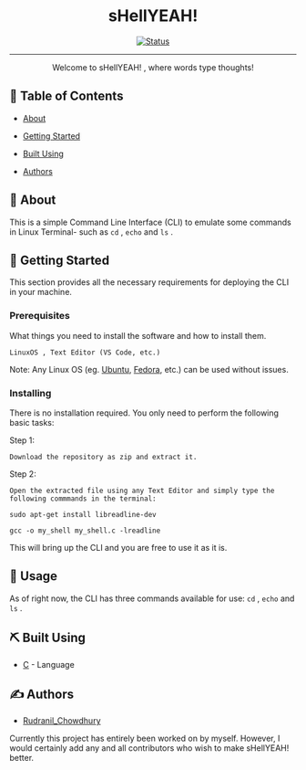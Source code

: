 <p align="center">
  <a href="" rel="noopener">
 </a>
</p>

<h1 align="center">sHellYEAH!</h3>

<div align="center">

[![Status](https://img.shields.io/badge/status-active-success.svg)]()

</div>

---

<p align="center"> Welcome to sHellYEAH! , where words type thoughts!
    <br> 
</p>

## 📝 Table of Contents

- [About](#about)

- [Getting Started](#getting_started)


- [Built Using](#built_using)


- [Authors](#authors)


## 🧐 About <a name = "about"></a>

This is a simple Command Line Interface (CLI) to emulate some commands in Linux Terminal- such as `cd` , `echo` and `ls` .

## 🏁 Getting Started <a name = "getting_started"></a>

This section provides all the necessary requirements for deploying the CLI in your machine.

### Prerequisites

What things you need to install the software and how to install them.

```
LinuxOS , Text Editor (VS Code, etc.)
```
Note: Any Linux OS (eg. [Ubuntu](https://ubuntu.com/desktop), [Fedora](https://fedoraproject.org), etc.) can be used without issues.
### Installing

There is no installation required. You only need to perform the following basic tasks:

Step 1:

```
Download the repository as zip and extract it.
```

Step 2:

```
Open the extracted file using any Text Editor and simply type the following commmands in the terminal:

sudo apt-get install libreadline-dev

gcc -o my_shell my_shell.c -lreadline
```

This will bring up the CLI and you are free to use it as it is.


## 🎈 Usage <a name="usage"></a>

As of right now, the CLI has three commands available for use: `cd` , `echo` and `ls` .

## ⛏️ Built Using <a name = "built_using"></a>

- [C](https://gcc.gnu.org/install/index.html) - Language

## ✍️ Authors <a name = "authors"></a>

- [Rudranil_Chowdhury](https://github.com/Zephyrus2822)

Currently this project has entirely been worked on by myself. However, I would certainly add any and all contributors who wish to make sHellYEAH! better.
